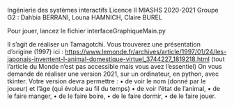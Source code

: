 Ingénierie des systèmes interactifs Licence II MIASHS 2020-2021
Groupe G2 : Dahbia BERRANI, Louna HAMNICH, Claire BUREL

Pour jouer, lancez le fichier interfaceGraphiqueMain.py

Il s’agit de réaliser un Tamagotchi.
Vous trouverez une présentation d’origine (1997) ici :
https://www.lemonde.fr/archives/article/1997/01/24/les-japonais-inventent-l-animal-domestique-virtuel_3744227_1819218.html
(tout l’article du Monde n’est pas accessible mais vous avez l’essentiel)
On vous demande de réaliser une version 2021, sur un ordinateur, en python, avec tkinter.
Votre version devra permettre :
• de voir le nom (donné par le joueur) et l’âge (qui évolue au fil du temps)
• de voir l’état de l’animal,
• de le faire manger,
• de le faire boire,
• de le faire dormir,
• de le faire jouer.